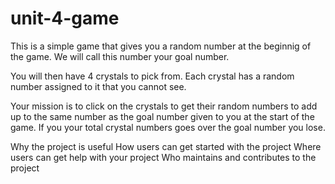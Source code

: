 # unit-4-game

This is a simple game that gives you a random number at the beginnig of the game.  We will call this number your goal number.  

You will then have 4 crystals to pick from.  Each crystal has a random number assigned to it that you cannot see.  

Your mission is to click on the crystals to get their random numbers to add up to the same number as the goal number given to you at the start of the game.  If you your total crystal numbers goes over the goal number you lose. 



Why the project is useful
How users can get started with the project
Where users can get help with your project
Who maintains and contributes to the project
